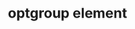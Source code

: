 ---
{
  "title": "optgroup element",
  "description": "The optgroup element represents a group of option elements with a common label.",
  "category": "html",
  "keywords": [
    "optgroup element"
  ],
  "last_test_date": "2019-08-02",
  "test_results_url": "https://a11ysupport.io/tech/html/optgroup_element",
  "test_url": "https://a11ysupport.io/tech/html/optgroup_element",
  "stats": {
    "dragon_win": {
      "chrome": {
        "75": "na"
      }
    },
    "jaws": {
      "chrome": {
        "92": "n"
      },
      "edge": {
        "92": "n"
      },
      "ie": {
        "11": "u"
      },
      "firefox": {
        "73": "y"
      }
    },
    "narrator": {
      "edge": {
        "44": "a"
      }
    },
    "nvda": {
      "chrome": {
        "92": "n"
      },
      "edge": {
        "92": "n"
      },
      "firefox": {
        "73": "y"
      }
    },
    "orca": {
      "firefox": {
        "73": "n"
      }
    },
    "talkback": {
      "and_chr": {
        "80": "a"
      }
    },
    "va_and": {
      "and_chr": {
        "77": "na"
      }
    },
    "vo_ios": {
      "ios_saf": {
        "13.3.1": "a"
      }
    },
    "vo_macos": {
      "safari": {
        "13.0.5": "a"
      }
    },
    "vc_ios": {
      "ios_saf": {
        "13.0": "na"
      }
    },
    "vc_macos": {
      "safari": {
        "13.0.2": "na"
      }
    },
    "wsr": {
      "edge": {
        "44": "na"
      },
      "chrome": {
        "77": "na"
      }
    }
  },
  "links": {
    "JAWS bug": "https://github.com/FreedomScientific/VFO-standards-support/issues/46",
    "Chrome bug": "https://bugs.chromium.org/p/chromium/issues/detail?id=817579",
    "NVDA bug": "https://github.com/nvaccess/nvda/issues/10034",
    "WHATWG HTML spec for the optgroup element": "https://html.spec.whatwg.org/multipage/form-elements.html#the-optgroup-element",
    "HTML AAM for the optgroup element": "https://w3c.github.io/html-aam/#el-optgroup"
  }
}
---